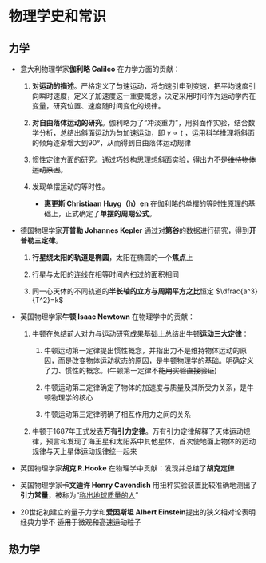 # 物理学史和常识

## 力学

- 意大利物理学家**伽利略 Galileo**  在力学方面的贡献：
  
  1. **对运动的描述**。严格定义了匀速运动，将匀速引申到变速，把平均速度引向瞬时速度，定义了加速度这一重要概念，决定采用时间作为运动学内在变量，研究位置、速度随时间变化的规律。
  
  2. **对自由落体运动的研究**。伽利略为了“冲淡重力”，用斜面作实验，结合数学分析，总结出斜面运动为匀加速运动，即 $v \propto t$  ，运用科学推理将斜面的倾角逐渐增大到90°，从而得到自由落体运动规律
  
  3. 惯性定律方面的研究。通过巧妙构思理想斜面实验，得出力不~~是维持物体运动原因~~。
  
  4. 发现单摆运动的等时性。
     
     - **惠更斯 Christiaan Huyg（h）en** 在伽利略的<u>单摆的等时性原理</u>的基础上，正式确定了**单摆的周期公式**。

- 德国物理学家**开普勒 Johannes Kepler** 通过对**第谷**的数据进行研究，得到**开普勒三定律**。
  
  1. **行星绕太阳的轨道是椭圆**，太阳在椭圆的一个**焦点**上
  
  2. 行星与太阳的连线在相等时间内扫过的面积相同
  
  3. 同一心天体的不同轨道的**半长轴的立方与周期平方之比**恒定 $\dfrac{a^3}{T^2}=k$

- 英国物理学家**牛顿 Isaac Newtown** 在物理学中的贡献：
  
  1. 牛顿在总结前人对力与运动研究成果基础上总结出牛顿**运动三大定律**：
     
     1. 牛顿运动第一定律提出惯性概念，并指出力不是维持物体运动的原因，而是改变物体运动状态的原因，是牛顿物理学的基础。明确定义了力、惯性的概念。(牛顿第一定律不~~能用实验直接验证~~)
     
     2. 牛顿运动第二定律确定了物体的加速度与质量及其所受力关系，是牛顿物理学的核心
     
     3. 牛顿运动第三定律明确了相互作用力之间的关系
  
  2. 牛顿于1687年正式发表**万有引力定律**。万有引力定律解释了天体运动规律，预言和发现了海王星和太阳系中其他星体，首次使地面上物体的运动规律与天上星体运动规律统一起来

- 英国物理学家**胡克 R.Hooke** 在物理学中贡献：发现并总结了**胡克定律**  

- 英国物理学家**卡文迪许 Henry Cavendish** 用扭秤实验装置比较准确地测出了**引力常量**，被称为“<u>称出地球质量的人</u>”

- 20世纪初建立的量子力学和**爱因斯坦 Albert Einstein**提出的狭义相对论表明经典力学不 ~~适用于微观和高速运动粒子~~

## 热力学
